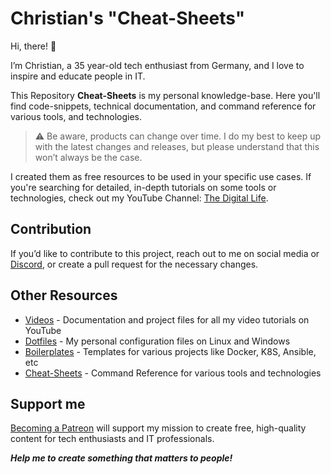 # Christian's "Cheat-Sheets"

Hi, there!  👋

I’m Christian, a 35 year-old tech enthusiast from Germany, and I love to inspire and educate people in IT.

This Repository **Cheat-Sheets** is my personal knowledge-base. Here you'll find code-snippets, technical documentation, and command reference for various tools, and technologies.

> :warning: Be aware, products can change over time. I do my best to keep up with the latest changes and releases, but please understand that this won’t always be the case.

I created them as free resources to be used in your specific use cases. If you're searching for detailed, in-depth tutorials on some tools or technologies, check out my YouTube Channel: [The Digital Life](https://www.youtube.com/channel/UCZNhwA1B5YqiY1nLzmM0ZRg).

## Contribution

If you’d like to contribute to this project, reach out to me on social media or [Discord](https://discord.gg/bz2SN7d), or create a pull request for the necessary changes.

## Other Resources

- [Videos](https://github.com/xcad2k/videos) - Documentation and project files for all my video tutorials on YouTube
- [Dotfiles](https://github.com/xcad2k/dotfiles) - My personal configuration files on Linux and Windows
- [Boilerplates](https://github.com/xcad2k/boilerplates) - Templates for various projects like Docker, K8S, Ansible, etc
- [Cheat-Sheets](https://github.com/xcad2k/cheat-sheets) - Command Reference for various tools and technologies

## Support me

[Becoming a Patreon](https://www.patreon.com/christianlempa) will support my mission to create free, high-quality content for tech enthusiasts and IT professionals.

***Help me to create something that matters to people!***